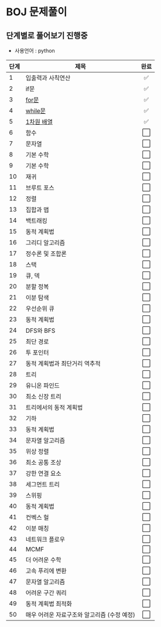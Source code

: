 # BOJ 문제풀이

## 단계별로 풀어보기 진행중

* 사용언어 : python

|단계|제목|완료|
|------|---|:---:|
|1 |입출력과 사칙연산| ✅ |
|2 |if문| ✅ |
|3 |[for문](https://github.com/juuxx/baekjun/tree/master/for%EB%AC%B8)| ✅ |
|4 |[while문](https://github.com/juuxx/baekjun/tree/master/while%EB%AC%B8)| ✅ |
|5 |[1차원 배열](https://github.com/juuxx/baekjun/tree/master/1%EC%B0%A8%EC%9B%90%EB%B0%B0%EC%97%B4)| ✅ |
|6 |함수| ⬜ |
|7 |문자열| ⬜ |
|8 |기본 수학| ⬜ |
|9 |기본 수학| ⬜ |
|10|재귀| ⬜ |
|11|브루트 포스| ⬜ |
|12|정렬| ⬜ |
|13|집합과 맵| ⬜ |
|14|백트래킹| ⬜ |
|15|동적 계획법| ⬜ |
|16|그리디 알고리즘| ⬜ |
|17|정수론 및 조합론| ⬜ |
|18|스택| ⬜ |
|19|큐, 덱| ⬜ |
|20|분할 정복| ⬜ |
|21|이분 탐색| ⬜ |
|22|우선순위 큐| ⬜ |
|23|동적 계획법| ⬜ |
|24|DFS와 BFS| ⬜ |
|25|최단 경로| ⬜ |
|26|투 포인터| ⬜ |
|27|동적 계획법과 최단거리 역추적| ⬜ |
|28|트리| ⬜ |
|29|유니온 파인드| ⬜ |
|30|최소 신장 트리| ⬜ |
|31|트리에서의 동적 계획법| ⬜ |
|32|기하| ⬜ |
|33|동적 계획법| ⬜ |
|34|문자열 알고리즘| ⬜ |
|35|위상 정렬| ⬜ |
|36|최소 공통 조상| ⬜ |
|37|강한 연결 요소| ⬜ |
|38|세그먼트 트리| ⬜ |
|39|스위핑| ⬜ |
|40|동적 계획법| ⬜ |
|41|컨벡스 헐| ⬜ |
|42|이분 매칭| ⬜ |
|43|네트워크 플로우| ⬜ |
|44|MCMF| ⬜ |
|45|더 어려운 수학| ⬜ |
|46|고속 푸리에 변환| ⬜ |
|47|문자열 알고리즘| ⬜ |
|48|어려운 구간 쿼리| ⬜ |
|49|동적 계획법 최적화| ⬜ |
|50|매우 어려운 자료구조와 알고리즘 (수정 예정)| ⬜ |


